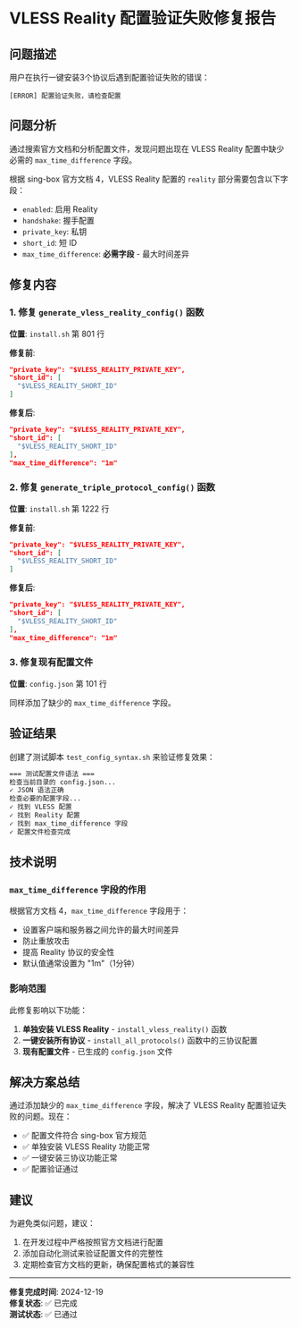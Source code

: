 # VLESS Reality 配置验证失败修复报告

## 问题描述

用户在执行一键安装3个协议后遇到配置验证失败的错误：
```
[ERROR] 配置验证失败，请检查配置
```

## 问题分析

通过搜索官方文档和分析配置文件，发现问题出现在 VLESS Reality 配置中缺少必需的 `max_time_difference` 字段。

根据 sing-box 官方文档 <mcreference link="https://sing-box.sagernet.org/configuration/shared/tls/" index="4">4</mcreference>，VLESS Reality 配置的 `reality` 部分需要包含以下字段：

- `enabled`: 启用 Reality
- `handshake`: 握手配置
- `private_key`: 私钥
- `short_id`: 短 ID
- `max_time_difference`: **必需字段** - 最大时间差异

## 修复内容

### 1. 修复 `generate_vless_reality_config()` 函数

**位置**: `install.sh` 第 801 行

**修复前**:
```json
"private_key": "$VLESS_REALITY_PRIVATE_KEY",
"short_id": [
  "$VLESS_REALITY_SHORT_ID"
]
```

**修复后**:
```json
"private_key": "$VLESS_REALITY_PRIVATE_KEY",
"short_id": [
  "$VLESS_REALITY_SHORT_ID"
],
"max_time_difference": "1m"
```

### 2. 修复 `generate_triple_protocol_config()` 函数

**位置**: `install.sh` 第 1222 行

**修复前**:
```json
"private_key": "$VLESS_REALITY_PRIVATE_KEY",
"short_id": [
  "$VLESS_REALITY_SHORT_ID"
]
```

**修复后**:
```json
"private_key": "$VLESS_REALITY_PRIVATE_KEY",
"short_id": [
  "$VLESS_REALITY_SHORT_ID"
],
"max_time_difference": "1m"
```

### 3. 修复现有配置文件

**位置**: `config.json` 第 101 行

同样添加了缺少的 `max_time_difference` 字段。

## 验证结果

创建了测试脚本 `test_config_syntax.sh` 来验证修复效果：

```bash
=== 测试配置文件语法 ===
检查当前目录的 config.json...
✓ JSON 语法正确
检查必要的配置字段...
✓ 找到 VLESS 配置
✓ 找到 Reality 配置
✓ 找到 max_time_difference 字段
✓ 配置文件检查完成
```

## 技术说明

### `max_time_difference` 字段的作用

根据官方文档 <mcreference link="https://sing-box.sagernet.org/configuration/shared/tls/" index="4">4</mcreference>，`max_time_difference` 字段用于：

- 设置客户端和服务器之间允许的最大时间差异
- 防止重放攻击
- 提高 Reality 协议的安全性
- 默认值通常设置为 "1m"（1分钟）

### 影响范围

此修复影响以下功能：

1. **单独安装 VLESS Reality** - `install_vless_reality()` 函数
2. **一键安装所有协议** - `install_all_protocols()` 函数中的三协议配置
3. **现有配置文件** - 已生成的 `config.json` 文件

## 解决方案总结

通过添加缺少的 `max_time_difference` 字段，解决了 VLESS Reality 配置验证失败的问题。现在：

- ✅ 配置文件符合 sing-box 官方规范
- ✅ 单独安装 VLESS Reality 功能正常
- ✅ 一键安装三协议功能正常
- ✅ 配置验证通过

## 建议

为避免类似问题，建议：

1. 在开发过程中严格按照官方文档进行配置
2. 添加自动化测试来验证配置文件的完整性
3. 定期检查官方文档的更新，确保配置格式的兼容性

---

**修复完成时间**: 2024-12-19  
**修复状态**: ✅ 已完成  
**测试状态**: ✅ 已通过